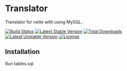 # Translator
Translator for nette with using MySQL.

[![Build Status](https://travis-ci.org/stanislav-janu/translator.svg?branch=master)](https://travis-ci.org/stanislav-janu/translator)
[![Latest Stable Version](https://poser.pugx.org/stanislav-janu/translator/v/stable)](https://packagist.org/packages/stanislav-janu/translator)
[![Total Downloads](https://poser.pugx.org/stanislav-janu/translator/downloads)](https://packagist.org/packages/stanislav-janu/translator)
[![Latest Unstable Version](https://poser.pugx.org/stanislav-janu/translator/v/unstable)](https://packagist.org/packages/stanislav-janu/translator)
[![License](https://poser.pugx.org/stanislav-janu/translator/license)](https://packagist.org/packages/stanislav-janu/translator)

## Installation

Run tables.sql